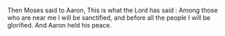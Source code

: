 Then Moses said to Aaron, This is what the Lord has said : Among those who are near me I will be sanctified, and before all the people I will be glorified. And Aaron held his peace.
